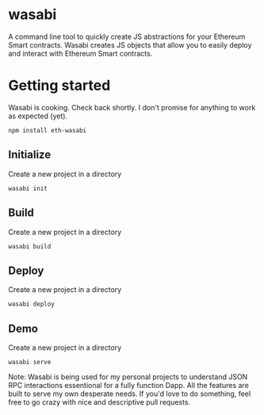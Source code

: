 # wasabi
A command line tool to quickly create JS abstractions for your Ethereum Smart contracts. Wasabi creates JS objects that allow you to easily deploy and interact with Ethereum Smart contracts.

# Getting started
Wasabi is cooking. Check back shortly. I don't promise for anything to work as expected (yet).
```
npm install eth-wasabi
```

## Initialize
Create a new project in a directory
```
wasabi init
```

## Build
Create a new project in a directory
```
wasabi build
```

## Deploy
Create a new project in a directory
```
wasabi deploy
```

## Demo
Create a new project in a directory
```
wasabi serve
```

Note: Wasabi is being used for my personal projects to understand JSON RPC interactions essentional for a fully function Dapp. All the features are built to serve my own desperate needs. If you'd love to do something, feel free to go crazy with nice and descriptive pull requests.
